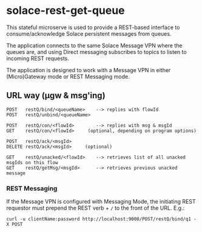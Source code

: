 # solace-rest-get-queue

This stateful microserve is used to provide a REST-based interface to consume/acknowledge Solace persistent messages from queues.

The application connects to the same Solace Message VPN where the queues are, and using Direct messaging subscribes to topics to listen to incoming REST requests.

The application is designed to work with a Message VPN in either (Micro)Gateway mode or REST Messaging mode.

## URL way (µgw & msg'ing)


```
POST   restQ/bind/<queueName>    --> replies with flowId
POST   restQ/unbind/<queueName>

POST   restQ/con/<flowId>        --> replies with msg & msgId
GET    restQ/con/<flowId>     (optional, depending on program options)

POST   restQ/ack/<msgId>
DELETE restQ/ack/<msgId>     (optional)

GET    restQ/unacked/<flowId>    --> retrieves list of all unacked msgIds on this flow
GET    restQ/getMsg/<msgId>      --> retrieves previous unacked message

```

### REST Messaging

If the Message VPN is configured with Messaging Mode, the initiating REST requestor must prepend the REST verb + `/` to the front of the URL.  E.g.:
```
curl -u clientName:password http://localhost:9000/POST/restQ/bind/q1 -X POST
```

